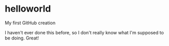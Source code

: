 # helloworld
My first GitHub creation

I haven't ever done this before, so I don't really know
what I'm supposed to be doing. Great!
